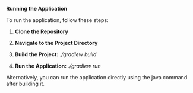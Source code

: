 **Running the Application**

To run the application, follow these steps:

1. **Clone the Repository**

2. **Navigate to the Project Directory**

3. **Build the Project:**
*./gradlew build*

4. **Run the Application:**
*./gradlew run*

Alternatively, you can run the application directly using the java command after building it.
